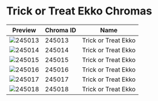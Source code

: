 # Trick or Treat Ekko Chromas



| Preview | Chroma ID | Name |
|---------|-----------|------|
| ![245013](https://raw.communitydragon.org/latest/plugins/rcp-be-lol-game-data/global/default/v1/champion-chroma-images/245/245013.png) | 245013 | Trick or Treat Ekko |
| ![245014](https://raw.communitydragon.org/latest/plugins/rcp-be-lol-game-data/global/default/v1/champion-chroma-images/245/245014.png) | 245014 | Trick or Treat Ekko |
| ![245015](https://raw.communitydragon.org/latest/plugins/rcp-be-lol-game-data/global/default/v1/champion-chroma-images/245/245015.png) | 245015 | Trick or Treat Ekko |
| ![245016](https://raw.communitydragon.org/latest/plugins/rcp-be-lol-game-data/global/default/v1/champion-chroma-images/245/245016.png) | 245016 | Trick or Treat Ekko |
| ![245017](https://raw.communitydragon.org/latest/plugins/rcp-be-lol-game-data/global/default/v1/champion-chroma-images/245/245017.png) | 245017 | Trick or Treat Ekko |
| ![245018](https://raw.communitydragon.org/latest/plugins/rcp-be-lol-game-data/global/default/v1/champion-chroma-images/245/245018.png) | 245018 | Trick or Treat Ekko |